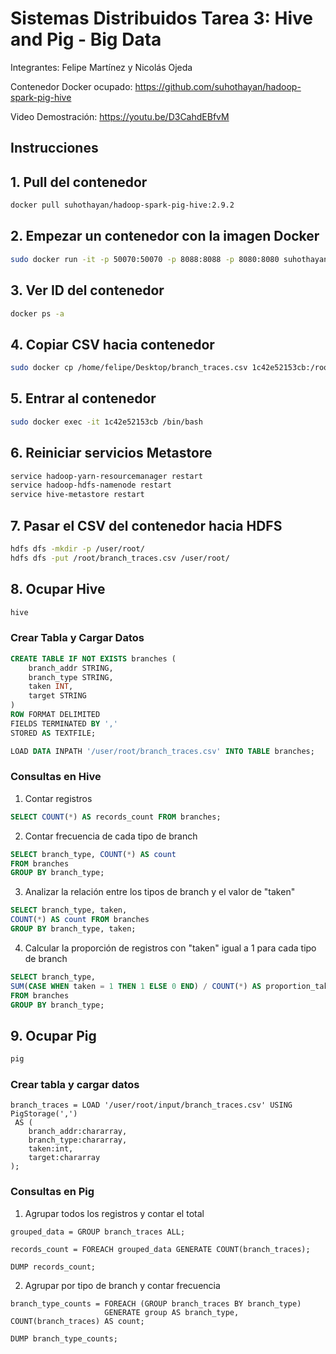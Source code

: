 # Sistemas Distribuidos Tarea 3: Hive and Pig - Big Data

Integrantes: Felipe Martínez y Nicolás Ojeda

Contenedor Docker ocupado: https://github.com/suhothayan/hadoop-spark-pig-hive

Video Demostración: https://youtu.be/D3CahdEBfvM


## Instrucciones

## 1. Pull del contenedor
```bash
docker pull suhothayan/hadoop-spark-pig-hive:2.9.2
```

## 2. Empezar un contenedor con la imagen Docker
```bash
sudo docker run -it -p 50070:50070 -p 8088:8088 -p 8080:8080 suhothayan/hadoop-spark-pig-hive:2.9.2 bash
```

## 3. Ver ID del contenedor
```bash
docker ps -a
```

## 4. Copiar CSV hacia contenedor
```bash
sudo docker cp /home/felipe/Desktop/branch_traces.csv 1c42e52153cb:/root/
```

## 5. Entrar al contenedor
```bash
sudo docker exec -it 1c42e52153cb /bin/bash
```

## 6. Reiniciar servicios Metastore
```bash
service hadoop-yarn-resourcemanager restart
service hadoop-hdfs-namenode restart
service hive-metastore restart
```

## 7. Pasar el CSV del contenedor hacia HDFS
```bash
hdfs dfs -mkdir -p /user/root/
hdfs dfs -put /root/branch_traces.csv /user/root/
```

## 8. Ocupar Hive
```bash
hive
```

### Crear Tabla y Cargar Datos
```sql
CREATE TABLE IF NOT EXISTS branches (
    branch_addr STRING,
    branch_type STRING,
    taken INT,
    target STRING
)
ROW FORMAT DELIMITED
FIELDS TERMINATED BY ','
STORED AS TEXTFILE;

LOAD DATA INPATH '/user/root/branch_traces.csv' INTO TABLE branches;
```

### Consultas en Hive

1. Contar registros
```sql
SELECT COUNT(*) AS records_count FROM branches;
```

2. Contar frecuencia de cada tipo de branch
```sql
SELECT branch_type, COUNT(*) AS count
FROM branches
GROUP BY branch_type;
```

3. Analizar la relación entre los tipos de branch y el valor de "taken"
```sql
SELECT branch_type, taken, 
COUNT(*) AS count FROM branches 
GROUP BY branch_type, taken;
```

4. Calcular la proporción de registros con "taken" igual a 1 para cada tipo de branch
```sql
SELECT branch_type, 
SUM(CASE WHEN taken = 1 THEN 1 ELSE 0 END) / COUNT(*) AS proportion_taken_1 
FROM branches 
GROUP BY branch_type;
```

## 9. Ocupar Pig
```bash
pig
```

### Crear tabla y cargar datos
```pig
branch_traces = LOAD '/user/root/input/branch_traces.csv' USING PigStorage(',')
 AS (
    branch_addr:chararray, 
    branch_type:chararray, 
    taken:int, 
    target:chararray
);
```

### Consultas en Pig

1. Agrupar todos los registros y contar el total
```pig
grouped_data = GROUP branch_traces ALL;

records_count = FOREACH grouped_data GENERATE COUNT(branch_traces);

DUMP records_count;
```

2. Agrupar por tipo de branch y contar frecuencia
```pig
branch_type_counts = FOREACH (GROUP branch_traces BY branch_type) 
                     GENERATE group AS branch_type, COUNT(branch_traces) AS count;

DUMP branch_type_counts;
```
